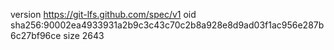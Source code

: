 version https://git-lfs.github.com/spec/v1
oid sha256:90002ea4933931a2b9c3c43c70c2b8a928e8d9ad03f1ac956e287b6c27bf96ce
size 2643
